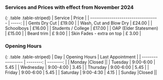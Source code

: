 ### Services and Prices with effect from November 2024

{: .table .table-striped}
| Service | Price |
| ----------------------------------- | -----: |
| Gents Dry Cut	                      | £19.00 |
| Wash, Cut and Blow Dry	            | £24.00 |
| Schoolboys	                        | £16.00 |
| Students / College	                | £17.00 |
| OAP (Elder Statesmen)	              | £15.00 |
| Beard trim                          | £ 9.00 |
| Skin Fades - extra on top           | £ 3.00 |


### Opening Hours

{: .table .table-striped}
| Day | Opening Hours | Last Appointment |
| ----------------- | --------: | --------: |
| Monday	        |Closed ||
| Tuesday	        | 9:00-6:00 | 5.45 |
| Wednesday	        | 9:00-4:00 | 3.45 |
| Thursday	        | 9:00-6:00 | 5.45 |
| Friday	        | 9:00-6:00 | 5.45 |
| Saturday	        | 9:00-4:30 | 4.15 |
| Sunday	        |Closed ||


